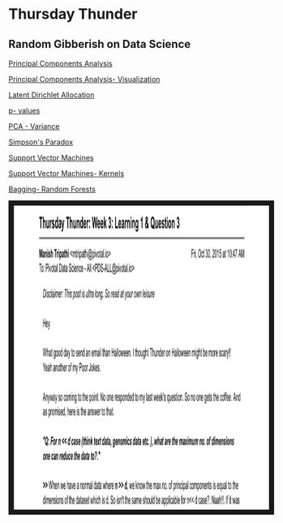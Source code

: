 # Thursday Thunder

## Random Gibberish on Data Science

[Principal Components Analysis](https://github.com/trmanish/Thursday-Thunder/blob/master/Week%203-%20PCA-Eigenvectors.pdf)

[Principal Components Analysis- Visualization](https://github.com/trmanish/Thursday-Thunder/blob/master/Week%203-%20PCA-Visualization.pdf)

[Latent Dirichlet Allocation](https://github.com/trmanish/Thursday-Thunder/blob/master/Week%204-LDA.pdf)

[p- values](https://github.com/trmanish/Thursday-Thunder/blob/master/Week%205-%20p-values.pdf)

[PCA - Variance](https://github.com/trmanish/Thursday-Thunder/blob/master/Week%206-%20PCA%20_Var.pdf)

[Simpson's Paradox](https://github.com/trmanish/Thursday-Thunder/blob/master/Week%207-%20Simpson_s%20Paradox.pdf)

[Support Vector Machines](https://github.com/trmanish/Thursday-Thunder/blob/master/Week%208-%20SVM-part1.pdf)

[Support Vector Machines- Kernels](https://github.com/trmanish/Thursday-Thunder/blob/master/Week%209-%20SVM-Kernels.pdf)

[Bagging- Random Forests](https://github.com/trmanish/Thursday-Thunder/blob/master/Epilogue-Bagging-Random%20Forests.pdf)



<a href="https://github.com/trmanish/Thursday-Thunder/blob/master/files/Week10-Bagging-Random%20Forests.pdf
" target="_blank"><img src="https://github.com/trmanish/Thursday-Thunder/blob/master/files/Screen%20Shot%202018-02-15%20at%205.20.41%20PM.png" 
alt="PCA" width="900" height="600" border="10" /></a>
